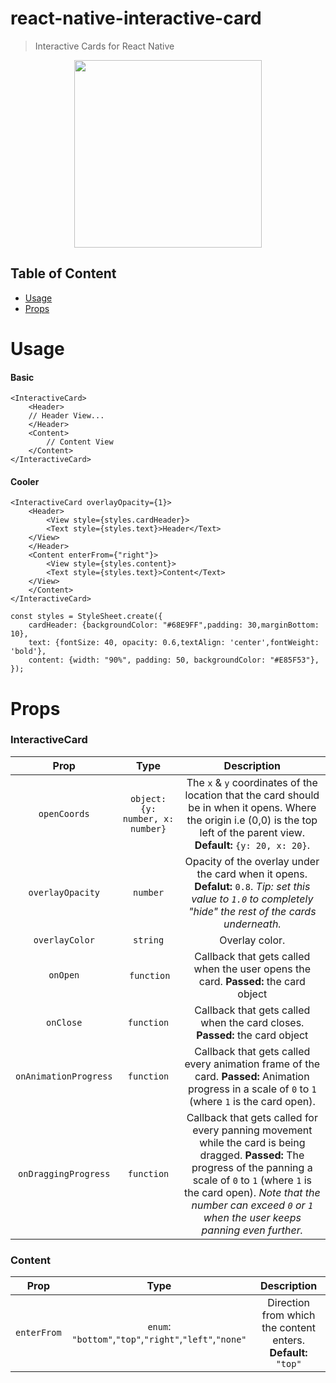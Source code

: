 # react-native-interactive-card
> Interactive Cards for React Native

<p align="center"><img width="300" src="https://thumbs.gfycat.com/DecisiveUnfoldedCaudata-size_restricted.gif" /></p>

## Table of Content
- [Usage](#usage)
- [Props](#props)

# Usage

#### Basic
```JSX
<InteractiveCard>
    <Header>
	// Header View...
    </Header>
    <Content>
    	// Content View
    </Content>
</InteractiveCard>
```

#### Cooler
```JSX
<InteractiveCard overlayOpacity={1}>
    <Header>
    	<View style={styles.cardHeader}>
	    <Text style={styles.text}>Header</Text>
	</View>
    </Header>
    <Content enterFrom={"right"}>
    	<View style={styles.content}>
	    <Text style={styles.text}>Content</Text>
	</View>
    </Content>
</InteractiveCard>

const styles = StyleSheet.create({
	cardHeader: {backgroundColor: "#68E9FF",padding: 30,marginBottom: 10},
	text: {fontSize: 40, opacity: 0.6,textAlign: 'center',fontWeight: 'bold'},
	content: {width: "90%", padding: 50, backgroundColor: "#E85F53"},
});
```

# Props

### InteractiveCard
| Prop  | Type | Description|
| :---: |:---:| :---:|
| `openCoords` | `object: {y: number, x: number}` | The `x` & `y` coordinates of the location that the card should be in when it opens. Where the origin i.e (0,0) is the top left of the parent view. **Default:** `{y: 20, x: 20}`. |
| `overlayOpacity` | `number` | Opacity of the overlay under the card when it opens. **Defalut:** `0.8`. _Tip: set this value to `1.0` to completely "hide" the rest of the cards underneath._ |
| `overlayColor`   | `string` | Overlay color. |
| `onOpen` |  `function` | Callback that gets called when the user opens the card. **Passed:** the card object |
| `onClose` | `function` | Callback that gets called when the card closes. **Passed:** the card object |
| `onAnimationProgress` | `function` | Callback that gets called every animation frame of the card. **Passed:** Animation progress in a scale of `0` to `1` (where `1` is the card open). |
| `onDraggingProgress` | `function` | Callback that gets called for every panning movement while the card is being dragged. **Passed:** The progress of the panning a scale of `0` to `1` (where `1` is the card open). _Note that the number can exceed `0` or `1` when the user keeps panning even further._ |


### Content
| Prop  | Type | Description|
| :---: |:---:| :---:|
| `enterFrom` | `enum`: `"bottom"`,`"top"`,`"right"`,`"left"`,`"none"` | Direction from which the content enters. **Default:** `"top"`|

